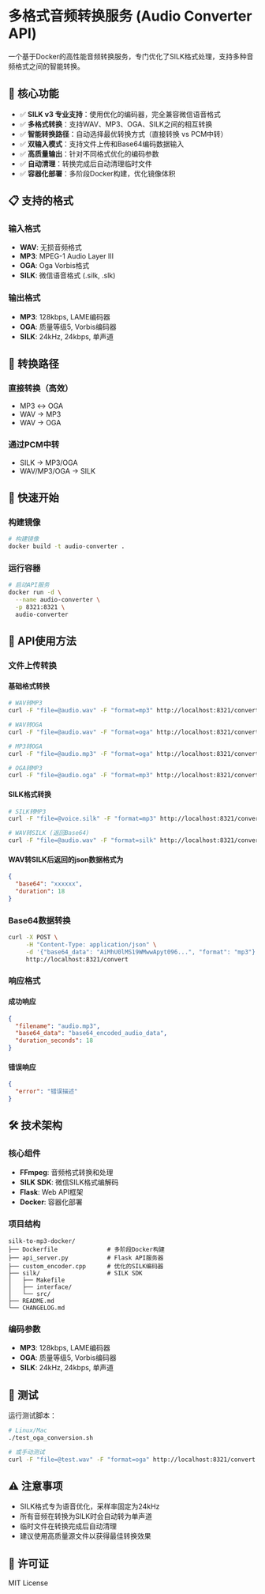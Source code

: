 # 多格式音频转换服务 (Audio Converter API)

一个基于Docker的高性能音频转换服务，专门优化了SILK格式处理，支持多种音频格式之间的智能转换。

## 🎵 核心功能

- ✅ **SILK v3 专业支持**：使用优化的编码器，完全兼容微信语音格式
- ✅ **多格式转换**：支持WAV、MP3、OGA、SILK之间的相互转换
- ✅ **智能转换路径**：自动选择最优转换方式（直接转换 vs PCM中转）
- ✅ **双输入模式**：支持文件上传和Base64编码数据输入
- ✅ **高质量输出**：针对不同格式优化的编码参数
- ✅ **自动清理**：转换完成后自动清理临时文件
- ✅ **容器化部署**：多阶段Docker构建，优化镜像体积

## 📋 支持的格式

### 输入格式
- **WAV**: 无损音频格式
- **MP3**: MPEG-1 Audio Layer III
- **OGA**: Oga Vorbis格式
- **SILK**: 微信语音格式 (.silk, .slk)

### 输出格式
- **MP3**: 128kbps, LAME编码器
- **OGA**: 质量等级5, Vorbis编码器
- **SILK**: 24kHz, 24kbps, 单声道

## 🔄 转换路径

### 直接转换（高效）
- MP3 ↔ OGA
- WAV → MP3
- WAV → OGA

### 通过PCM中转
- SILK → MP3/OGA
- WAV/MP3/OGA → SILK

## 🚀 快速开始

### 构建镜像

```bash
# 构建镜像
docker build -t audio-converter .
```

### 运行容器

```bash
# 启动API服务
docker run -d \
  --name audio-converter \
  -p 8321:8321 \
  audio-converter
```

## 📡 API使用方法

### 文件上传转换

#### 基础格式转换
```bash
# WAV转MP3
curl -F "file=@audio.wav" -F "format=mp3" http://localhost:8321/convert

# WAV转OGA
curl -F "file=@audio.wav" -F "format=oga" http://localhost:8321/convert

# MP3转OGA
curl -F "file=@audio.mp3" -F "format=oga" http://localhost:8321/convert

# OGA转MP3
curl -F "file=@audio.oga" -F "format=mp3" http://localhost:8321/convert --output converted.mp3
```

#### SILK格式转换
```bash
# SILK转MP3
curl -F "file=@voice.silk" -F "format=mp3" http://localhost:8321/convert

# WAV转SILK (返回Base64)
curl -F "file=@audio.wav" -F "format=silk" http://localhost:8321/convert
```

#### WAV转SILK后返回的json数据格式为
```json
{
  "base64": "xxxxxx",
  "duration": 18
}
```

### Base64数据转换

```bash
curl -X POST \
     -H "Content-Type: application/json" \
     -d '{"base64_data": "AiMhU0lMS19WMwwApyt096...", "format": "mp3"}' \
     http://localhost:8321/convert
```

### 响应格式

#### 成功响应
```json
{
  "filename": "audio.mp3",
  "base64_data": "base64_encoded_audio_data",
  "duration_seconds": 18
}
```

#### 错误响应
```json
{
  "error": "错误描述"
}
```

## 🛠️ 技术架构

### 核心组件
- **FFmpeg**: 音频格式转换和处理
- **SILK SDK**: 微信SILK格式编解码
- **Flask**: Web API框架
- **Docker**: 容器化部署

### 项目结构
```
silk-to-mp3-docker/
├── Dockerfile              # 多阶段Docker构建
├── api_server.py           # Flask API服务器
├── custom_encoder.cpp      # 优化的SILK编码器
├── silk/                   # SILK SDK
│   ├── Makefile
│   ├── interface/
│   └── src/
├── README.md
└── CHANGELOG.md
```

### 编码参数
- **MP3**: 128kbps, LAME编码器
- **OGA**: 质量等级5, Vorbis编码器
- **SILK**: 24kHz, 24kbps, 单声道

## 🧪 测试

运行测试脚本：
```bash
# Linux/Mac
./test_oga_conversion.sh

# 或手动测试
curl -F "file=@test.wav" -F "format=oga" http://localhost:8321/convert
```

## ⚠️ 注意事项

- SILK格式专为语音优化，采样率固定为24kHz
- 所有音频在转换为SILK时会自动转为单声道
- 临时文件在转换完成后自动清理
- 建议使用高质量源文件以获得最佳转换效果

## 📄 许可证

MIT License
